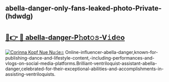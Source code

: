 ## abella-danger-only-fans​-leaked-photo​-Private-(hdwdg)


# <h2><a href="https://mediaupload.pro?title=abella-danger&ref=git">🔗👉 🔴 abella-danger-P𝚑ot𝚘𝚜-V𝚒d𝚎o</a></h2>

[![Corinna Kopf Nue Nu𝚍e𝚜](https://i.imgur.com/0qMVB7G.gif)](https://mediaupload.pro?title=abella-danger&ref=git)
Online-influencer-abella-danger,known-for-publishing-dance-and-lifestyle-content,-including-performances-and-vlogs-on-social-media-platforms.Brilliant-ventriloquist-assistant-abella-danger,celebrated-for-their-exceptional-abilities-and-accomplishments-in-assisting-ventriloquists.  